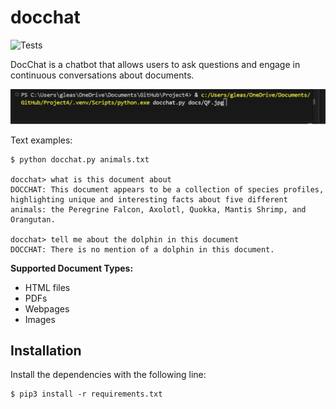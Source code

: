 # docchat
![Tests](https://github.com/GabrielJLea/Project4/actions/workflows/tests.yml/badge.svg)

DocChat is a chatbot that allows users to ask questions and engage in continuous conversations about documents.

![example](Video/LLM.gif)

Text examples:

```
$ python docchat.py animals.txt

docchat> what is this document about
DOCCHAT: This document appears to be a collection of species profiles, highlighting unique and interesting facts about five different animals: the Peregrine Falcon, Axolotl, Quokka, Mantis Shrimp, and Orangutan.

docchat> tell me about the dolphin in this document
DOCCHAT: There is no mention of a dolphin in this document.

```

**Supported Document Types:**
- HTML files
- PDFs
- Webpages
- Images

## Installation

Install the dependencies with the following line:

```
$ pip3 install -r requirements.txt
```

